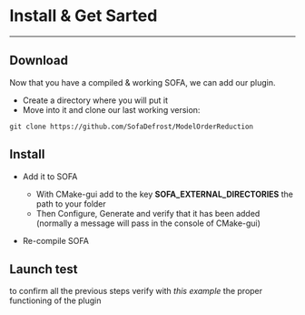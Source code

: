 # Install & Get Sarted
***

## Download

Now that you have a compiled & working SOFA, we can add our plugin.

- Create a directory where you will put it
- Move into it and clone our last working version: 

```
git clone https://github.com/SofaDefrost/ModelOrderReduction
```

## Install

- Add it to SOFA

    - With CMake-gui add to the key **SOFA_EXTERNAL_DIRECTORIES** the path to your folder
    - Then Configure, Generate and verify that it has been added (normally a message will pass in the console of CMake-gui)


- Re-compile SOFA 

## Launch test

to confirm all the previous steps verify with *this example* the proper functioning of the plugin